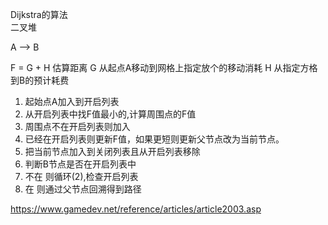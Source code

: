 
 Dijkstra的算法  
 二叉堆
 
 A --> B
 
 F = G + H 估算距离
 G 从起点A移动到网格上指定放个的移动消耗
 H 从指定方格到B的预计耗费
 
 1. 起始点A加入到开启列表
 2. 从开启列表中找F值最小的,计算周围点的F值
 3. 周围点不在开启列表则加入
 4. 已经在开启列表则更新F值，如果更短则更新父节点改为当前节点。
 5. 把当前节点加入到关闭列表且从开启列表移除
 6. 判断B节点是否在开启列表中
 7. 不在  则循环(2),检查开启列表
 8. 在  则通过父节点回溯得到路径

<https://www.gamedev.net/reference/articles/article2003.asp>
